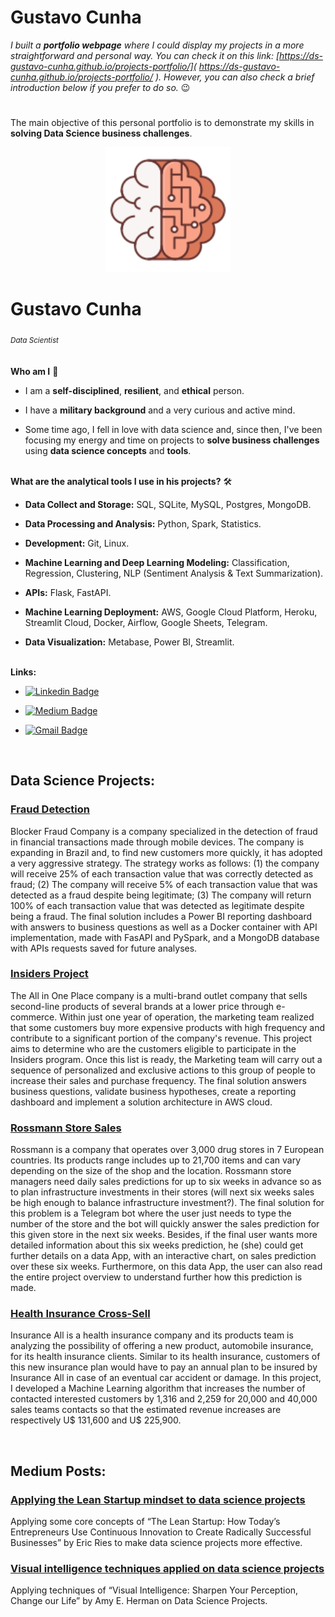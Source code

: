 # **Gustavo Cunha**


*I built a **portfolio webpage** where I could display my projects in a more straightforward and personal way. You can check it on this link: [https://ds-gustavo-cunha.github.io/projects-portfolio/]( https://ds-gustavo-cunha.github.io/projects-portfolio/ ). However, you can also check a brief introduction below if you prefer to do so.* 😉
#


The main objective of this personal portfolio is to demonstrate my skills in **solving Data Science business challenges**.

<p align='center'>
  <img src="icon.svg" alt="drawing" width="200"/>  
</p>

# Gustavo Cunha
<sub>*Data Scientist*</sub>
<br>
<br>
<br>
<strong>Who am I</strong> 😬

* I am a **self-disciplined**, **resilient**, and **ethical** person.

* I have a **military background** and a very curious and active mind.

* Some time ago, I fell in love with data science and, since then, I've been focusing my energy and time on projects to **solve business challenges** using **data science concepts** and **tools**.


<br>
<strong>What are the analytical tools I use in his projects?</strong> 🛠

* **Data Collect and Storage:** SQL, SQLite, MySQL, Postgres, MongoDB.

* **Data Processing and Analysis:** Python, Spark, Statistics.

* **Development:** Git, Linux.

* **Machine Learning and Deep Learning Modeling:** Classification, Regression, Clustering, NLP (Sentiment Analysis & Text Summarization).

* **APIs:** Flask, FastAPI.

* **Machine Learning Deployment:** AWS, Google Cloud Platform, Heroku, Streamlit Cloud, Docker, Airflow, Google Sheets, Telegram.

* **Data Visualization:** Metabase, Power BI, Streamlit.
<br>
<strong>Links:</strong>

* [![Linkedin Badge](https://img.shields.io/badge/-LinkedIn-0077B5?style=for-the-badge&logo=Linkedin&logoColor=white)](https://www.linkedin.com/in/ds-gustavo-cunha/)

* [![Medium Badge](https://img.shields.io/badge/-Medium-12100E?style=for-the-badge&logo=Medium&logoColor=white)](https://www.linkedin.com/in/ds-gustavo-cunha/)

* [![Gmail Badge](https://img.shields.io/badge/-Gmail-D14836?style=for-the-badge&logo=Gmail&logoColor=white)](mailto:gcunhaj@gmail.com)

<br>

## Data Science Projects:

### [Fraud Detection]( https://github.com/ds-gustavo-cunha/Fraud-Detection/tree/master/fraud_detection )
Blocker Fraud Company is a company specialized in the detection of fraud in financial transactions made through mobile devices. The company is expanding in Brazil and, to find new customers more quickly, it has adopted a very aggressive strategy. The strategy works as follows: (1) the company will receive 25% of each transaction value that was correctly detected as fraud; (2) The company will receive 5% of each transaction value that was detected as a fraud despite being legitimate; (3) The company will return 100% of each transaction value that was detected as legitimate despite being a fraud. The final solution includes a Power BI reporting dashboard with answers to business questions as well as a Docker container with API implementation, made with FasAPI and PySpark, and a MongoDB database with APIs requests saved for future analyses.

### [Insiders Project]( https://github.com/ds-gustavo-cunha/Insiders-Project/tree/master/Insiders_Clustering )
The All in One Place company is a multi-brand outlet company that sells second-line products of several brands at a lower price through e-commerce. Within just one year of operation, the marketing team realized that some customers buy more expensive products with high frequency and contribute to a significant portion of the company's revenue. This project aims to determine who are the customers eligible to participate in the Insiders program. Once this list is ready, the Marketing team will carry out a sequence of personalized and exclusive actions to this group of people to increase their sales and purchase frequency. The final solution answers business questions, validate business hypotheses, create a reporting dashboard and implement a solution architecture in AWS cloud.

### [Rossmann Store Sales]( https://github.com/ds-gustavo-cunha/Rossmann-Store-Sales/tree/master/rossmann_store_sales )
Rossmann is a company that operates over 3,000 drug stores in 7 European countries. Its products range includes up to 21,700 items and can vary depending on the size of the shop and the location. Rossmann store managers need daily sales predictions for up to six weeks in advance so as to plan infrastructure investments in their stores (will next six weeks sales be high enough to balance infrastructure investment?). The final solution for this problem is a Telegram bot where the user just needs to type the number of the store and the bot will quickly answer the sales prediction for this given store in the next six weeks. Besides, if the final user wants more detailed information about this six weeks prediction, he (she) could get further details on a data App, with an interactive chart, on sales prediction over these six weeks. Furthermore, on this data App, the user can also read the entire project overview to understand further how this prediction is made.

### [Health Insurance Cross-Sell]( https://github.com/ds-gustavo-cunha/Health-Insurance-Cross-Sell/tree/master/health_insurance_cross_sell )
Insurance All is a health insurance company and its products team is analyzing the possibility of offering a new product, automobile insurance, for its health insurance clients. Similar to its health insurance, customers of this new insurance plan would have to pay an annual plan to be insured by Insurance All in case of an eventual car accident or damage. In this project, I developed a Machine Learning algorithm that increases the number of contacted interested customers by 1,316 and 2,259 for 20,000 and 40,000 sales teams contacts so that the estimated revenue increases are respectively U$ 131,600 and U$ 225,900.

<br>

## Medium Posts:

### [Applying the Lean Startup mindset to data science projects](https://medium.com/@ds-gustavo-cunha/applying-the-lean-startup-mindset-to-data-science-projects-fdcd3ce44d10)
Applying some core concepts of “The Lean Startup: How Today’s Entrepreneurs Use Continuous Innovation to Create Radically Successful Businesses” by Eric Ries to make data science projects more effective.

### [Visual intelligence techniques applied on data science projects](https://medium.com/@ds-gustavo-cunha/visual-intelligence-techniques-applied-on-data-science-projects-2ed1423a1161)
Applying techniques of “Visual Intelligence: Sharpen Your Perception, Change our Life” by Amy E. Herman on Data Science Projects.
